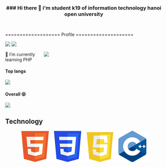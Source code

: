<h3 align="center"> ### Hi there 👋 i'm student k19 of information technology hanoi open university </h3>
<br>

=================== Profile ====================

[![](https://img.shields.io/badge/Gmail-ngocbao0891@gmail.com-green)](mailto:ngocbao0891@gmail.com)
[![](https://img.shields.io/badge/Facebook-Ngoc_Bao-orange)](https://www.facebook.com/baobao080901/)

<img align='right' src="https://media.giphy.com/media/nGMnDqebzDcfm/giphy.gif" width="380">



🌱 I’m currently learning PHP
<br>
<h4 align="left">Top langs</h4>
<p align="left"><img src="https://github-readme-stats.vercel.app/api/top-langs/?username=ngocbao1512&langs_count=10&theme=tokyonight&layout=compact" /></p>

<h4 align="left">Overall 😝</h4>

<p align="left"><img src="https://github-readme-stats.vercel.app/api?username=ngocbao1512&show_icons=true&theme=synthwave" /></p>


## Technology

<div align="center">
    <img src="img/html.png" alt="">
    <img src="img/css.png" alt="">
    <img src="img/js.png" alt="">
    <img src="img/C.png" alt="">
</div>

